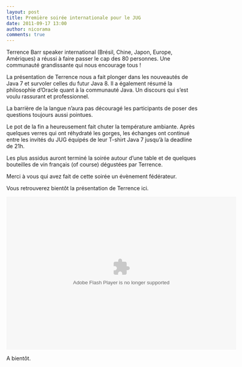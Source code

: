 ```yaml
---
layout: post
title: Première soirée internationale pour le JUG
date: 2011-09-17 13:00
author: nicorama
comments: true
---
```

<p>Terrence Barr speaker international (Brésil, Chine, Japon, Europe, Amériques) a réussi à faire passer le cap des 80 personnes. Une communauté grandissante qui nous encourage tous !</p>
<p>La présentation de Terrence nous a fait plonger dans les nouveautés de Java 7 et survoler celles du futur Java 8. Il a également résumé la philosophie d’Oracle quant à la communauté Java. Un discours qui s’est voulu rassurant et professionnel.</p>
<p>La barrière de la langue n’aura pas découragé les participants de poser des questions toujours aussi pointues.</p>
<p>Le pot de la fin a heureusement fait chuter la température ambiante. Après quelques verres qui ont réhydraté les gorges, les échanges ont continué entre les invités du JUG équipés de leur T-shirt Java 7 jusqu’à la deadline de 21h.</p>
<p>Les plus assidus auront terminé la soirée autour d’une table et de quelques bouteilles de vin français (of course) dégustées par Terrence.</p>
<p>Merci à vous qui avez fait de cette soirée un évènement fédérateur.</p>
<p>Vous retrouverez bientôt la présentation de Terrence ici.</p>
<embed type="application/x-shockwave-flash" src="https://picasaweb.google.com/s/c/bin/slideshow.swf" width="600" height="400" flashvars="host=picasaweb.google.com&hl=fr&feat=flashalbum&RGB=0x000000&feed=https%3A%2F%2Fpicasaweb.google.com%2Fdata%2Ffeed%2Fapi%2Fuser%2F101216495499618059799%2Falbumid%2F5653306057399366913%3Falt%3Drss%26kind%3Dphoto%26hl%3Dfr" pluginspage="http://www.macromedia.com/go/getflashplayer"></embed>
<p>A bientôt.</p>

